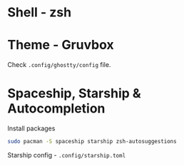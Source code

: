 # Shell - zsh

# Theme - Gruvbox
Check `.config/ghostty/config` file.

# Spaceship, Starship & Autocompletion
Install packages
```bash
sudo pacman -S spaceship starship zsh-autosuggestions
```
Starship config - `.config/starship.toml`

